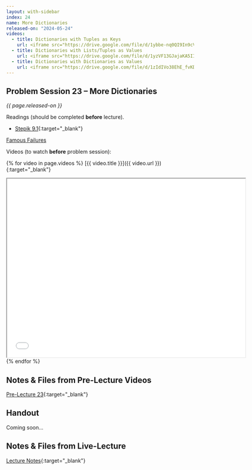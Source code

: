 ```yaml
---
layout: with-sidebar
index: 24
name: More Dictionaries
released-on: "2024-05-24"
videos:
  - title: Dictionaries with Tuples as Keys
    url: <iframe src="https://drive.google.com/file/d/1ybbe-nq0QI9In9cVTsV6f5WhgH_8162S/preview" width="640" height="480" allow="autoplay"></iframe>
  - title: Dictionaries with Lists/Tuples as Values
    url: <iframe src="https://drive.google.com/file/d/1yzVF13GJajaKA5IIvpW-V7kYgl5NR9Lu/preview" width="640" height="480" allow="autoplay"></iframe>
  - title: Dictionaries with Dictionaries as Values
    url: <iframe src="https://drive.google.com/file/d/1zIdIVo38EhE_fvKD3J2AnqzE9LypBgae/preview" width="640" height="480" allow="autoplay"></iframe>
---
```


## Problem Session 23 – More Dictionaries

_{{ page.released-on }}_

Readings (should be completed **before** lecture). 
- [Stepik 9.1](https://stepik.org/lesson/567199/step/1?unit=561472){:target="_blank"}

[Famous Failures](https://www.youtube.com/watch?v=zLYECIjmnQs)


Videos (to watch **before** problem session):

{% for video in page.videos %}
[{{ video.title }}]({{ video.url }}){:target="_blank"}

<iframe src="{{ video.url }}/preview" width="640" height="480" allow="autoplay"></iframe>
{% endfor %}

## Notes & Files from Pre-Lecture Videos

[Pre-Lecture 23](https://github.com/ucsd-cse8a-sp24/ucsd-cse8a-sp24.github.io/tree/main/_pre-lectures/lecture-23){:target="_blank"}

## Handout

Coming soon...

## Notes & Files from Live-Lecture

[Lecture Notes](https://drive.google.com/drive/folders/18qMlyK2XcdieanU9IM5k0JXuzytDoaUH?usp=sharing){:target="_blank"}
